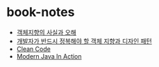 # book-notes

- [객체지향의 사실과 오해](https://github.com/hanull/book-notes/tree/main/%EA%B0%9D%EC%B2%B4%EC%A7%80%ED%96%A5%EC%9D%98%20%EC%82%AC%EC%8B%A4%EA%B3%BC%20%EC%98%A4%ED%95%B4)
- [개발자가 반드시 정복해야 할 객체 지향과 디자인 패턴](https://github.com/hanull/book-notes/tree/main/%EA%B0%9D%EC%B2%B4%EC%A7%80%ED%96%A5%EA%B3%BC%20%EB%94%94%EC%9E%90%EC%9D%B8%ED%8C%A8%ED%84%B4)
- [Clean Code](https://github.com/hanull/book-notes/tree/main/clean-code)
- [Modern Java In Action](https://github.com/hanull/book-notes/tree/main/modern-java-in-action)